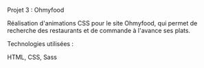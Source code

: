 Projet 3 : Ohmyfood

Réalisation d'animations CSS pour le site Ohmyfood, qui permet de recherche des restaurants et de commande à l'avance ses plats.

Technologies utilisées : 

HTML, CSS, Sass
